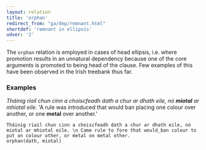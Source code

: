```yaml
---
layout: relation
title: 'orphan'
redirect_from: "ga/dep/remnant.html"
shortdef: 'remnant in ellipsis'
udver: '2'
---
```


The `orphan` relation is employed in cases of head ellipsis, i.e. where promotion results in an unnatural dependency because  one of the core arguments is promoted to being head of the clause. Few examples of this have been observed in the Irish treebank thus far.

### Examples

_Tháinig riail chun cinn a choiscfeadh dath a chur ar dhath eile, nó <b>miotal</b> ar mhiotal eile._ 'A rule was introduced that would ban placing one colour over another, or one <b>metal</b> over another.'

~~~ sdparse
Tháinig riail chun cinn a choiscfeadh dath a chur ar dhath eile, nó miotal ar mhiotal eile. \n Came rule to fore that would_ban colour to put on colour other, or metal on metal other.
orphan(dath, miotal)
~~~
<!-- Interlanguage links updated Ne 5. května 2024, 18:21:42 CEST -->
